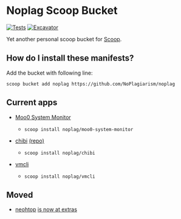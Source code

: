 # Noplag Scoop Bucket


[![Tests](https://github.com/NoPlagiarism/noplag/actions/workflows/ci.yml/badge.svg)](https://github.com/NoPlagiarism/noplag/actions/workflows/ci.yml) [![Excavator](https://github.com/NoPlagiarism/noplag/actions/workflows/excavator.yml/badge.svg)](https://github.com/NoPlagiarism/noplag/actions/workflows/excavator.yml)

Yet another personal scoop bucket for [Scoop](https://scoop.sh).

## How do I install these manifests?

Add the bucket with following line:

```pwsh
scoop bucket add noplag https://github.com/NoPlagiarism/noplag
```

## Current apps

- [Moo0 System Monitor](https://www.moo0.com/software/SystemMonitor/)

  - ```pwsh
    scoop install noplag/moo0-system-monitor
    ```

- [chibi](https://chibi-cli.pages.dev/) [(repo)](https://github.com/CosmicPredator/chibi-cli)

  - ```pwsh
    scoop install noplag/chibi
    ```

- [vmcli](https://github.com/rpetti/vmcli)

  - ```pwsh
    scoop install noplag/vmcli
    ```

## Moved

- [neohtop](https://github.com/Abdenasser/neohtop) [is now at extras](https://scoop.sh/#/apps?q=neohtop&id=b3001b621a659c4a3e1b98bd45ed918628ee8d62)
